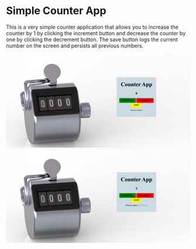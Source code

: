 # Simple Counter App

This is a very simple counter application that allows you to increase the counter by 1 by clicking the increment button and decrease the counter by one by clicking the decrement button. The save button logs the current number on the screen and persists all previous numbers.

![This is what the page looks like](images/counter_app_screenshot.png)
![This is the application in action](images/counter_app_screenshot2.png)
